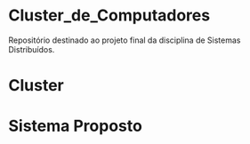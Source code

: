 # Cluster_de_Computadores
Repositório destinado ao projeto final da disciplina de Sistemas Distribuídos. 


# Cluster



# Sistema Proposto



